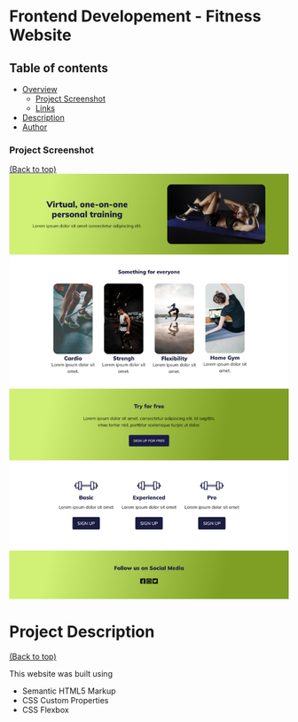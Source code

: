<!-- Add banner here -->

# Frontend Developement - Fitness Website

## Table of contents

- [Overview](#overview)
  - [Project Screenshot](#screenshot)
  - [Links](#links)
- [Description](#description)
- [Author](#author)

### Project Screenshot

[(Back to top)](#table-of-contents)
<img src="sport.png">

<!-- # Links

[(Back to top)](#table-of-contents) -->

# Project Description

[(Back to top)](#table-of-contents)

This website was built using

- Semantic HTML5 Markup
- CSS Custom Properties
- CSS Flexbox
